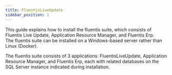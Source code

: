 ```yaml
---
title: FluentisLiveUpdate
sidebar_position: 1
---
```


This guide explains how to install the fluentis suite, which consists of Fluentis Live Update, Application Resource Manager, and Fluentis Erp.  
The fluentis suite can be installed on a Windows-based server rather than Linux (Docker).  

The fluentis suite consists of 3 applications: FluentisLiveUpdate, Application Resource Manager, and Fluentis Erp, each with related databases on the SQL Server instance indicated during installation.

